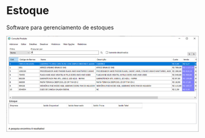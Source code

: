 # Estoque
Software para gerenciamento de estoques
  
![alt text](https://github.com/WillianMz/SistemaGestor/blob/master/Capturas%20de%20telas/consultaProduto.png)
